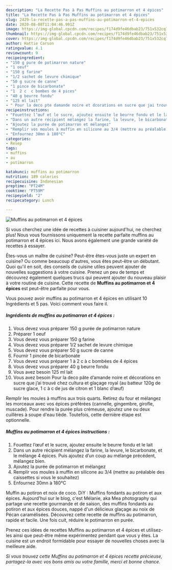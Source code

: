 ```yaml
---
description: "La Recette Pas à Pas Muffins au potimarron et 4 épices"
title: "La Recette Pas à Pas Muffins au potimarron et 4 épices"
slug: 2429-la-recette-pas-a-pas-muffins-au-potimarron-et-4-epices
date: 2020-08-08T11:04:46.991Z
image: https://img-global.cpcdn.com/recipes/f174d9fe46dbab23/751x532cq70/muffins-au-potimarron-et-4-epices-photo-principale-de-la-recette.jpg
thumbnail: https://img-global.cpcdn.com/recipes/f174d9fe46dbab23/751x532cq70/muffins-au-potimarron-et-4-epices-photo-principale-de-la-recette.jpg
cover: https://img-global.cpcdn.com/recipes/f174d9fe46dbab23/751x532cq70/muffins-au-potimarron-et-4-epices-photo-principale-de-la-recette.jpg
author: Hattie Carson
ratingvalue: 4.1
reviewcount: 9
recipeingredient:
- "150 g pure de potimarron nature"
- "1 oeuf"
- "150 g farine"
- "1/2 sachet de levure chimique"
- "50 g sucre de canne"
- "1 pince de bicarbonate"
- "1  2 c  c bombes de 4 pices"
- "40 g beurre fondu"
- "125 ml lait"
- " Pour la deco pte damande noire et dcorations en sucre que jai trouv chez cultura et glaage royal au batteur 120g de sucre glace 1 c  c de jus de citron et 1 blanc duf"
recipeinstructions:
- "Fouettez l’œuf et le sucre, ajoutez ensuite le beurre fondu et le lait"
- "Dans un autre récipient mélangez la farine, la levure, le bicarbonate, et le mélange 4 épices. Puis ajoutez d’un coup au mélange précédent, mélangez bien."
- "Ajoutez la purée de potimarron et mélangez"
- "Remplir vos moules à muffin en silicone au 3/4 (mettre au préalable des caissettes si vous le souhaitez)"
- "Enfournez 30mn à 180°C"
categories:
- Resep
tags:
- muffins
- au
- potimarron

katakunci: muffins au potimarron 
nutrition: 189 calories
recipecuisine: Indonesian
preptime: "PT24M"
cooktime: "PT59M"
recipeyield: "2"
recipecategory: Lunch

---
```



![Muffins au potimarron et 4 épices](https://img-global.cpcdn.com/recipes/f174d9fe46dbab23/751x532cq70/muffins-au-potimarron-et-4-epices-photo-principale-de-la-recette.jpg)

Si vous cherchez une idée de recettes à cuisiner aujourd'hui, ne cherchez plus! Nous vous fournissons uniquement la recette parfaite muffins au potimarron et 4 épices ici. Nous avons également une grande variété de recettes à essayer.

Êtes-vous un maître de cuisine? Peut-être êtes-vous juste un expert en cuisine? Ou comme beaucoup d'autres, vous êtes peut-être un débutant. Quoi qu'il en soit, des conseils de cuisine utiles peuvent ajouter de nouvelles suggestions à votre cuisine. Prenez un peu de temps et découvrez également quelques trucs qui peuvent ajouter du nouveau plaisir à votre routine de cuisine. Cette recette de <strong> Muffins au potimarron et 4 épices </strong> est peut-être parfaite pour vous.

<!--inarticleads1-->

Vous pouvez avoir muffins au potimarron et 4 épices en utilisant 10 Ingrédients et 5 pas. Voici comment vous faire il.

##### Ingrédients de muffins au potimarron et 4 épices :

1. Vous devez vous préparer 150 g purée de potimarron nature
1. Préparer 1 oeuf
1. Vous devez vous préparer 150 g farine
1. Vous devez vous préparer 1/2 sachet de levure chimique
1. Vous devez vous préparer 50 g sucre de canne
1. Fournir 1 pincée de bicarbonate
1. Vous devez vous préparer 1 à 2 c à c bombées de 4 épices
1. Vous devez vous préparer 40 g beurre fondu
1. Vous avez besoin 125 ml lait
1. Vous avez besoin  Pour la deco pâte d’amande noire et décorations en sucre que j’ai trouvé chez cultura et glaçage royal (au batteur 120g de sucre glace, 1 c à c de jus de citron et 1 blanc d’œuf)


Remplir les moules à muffins aux trois quarts. Retirez du four et mélangez les morceaux avec vos épices préférées (cannelle, gingembre, girofle, muscade). Pour rendre la purée plus crémeuse, ajoutez une ou deux cuillères à soupe d&#39;eau tiède. Toutefois, cette dernière étape est optionnelle. 

<!--inarticleads2-->

##### Muffins au potimarron et 4 épices instructions :

1. Fouettez l’œuf et le sucre, ajoutez ensuite le beurre fondu et le lait
1. Dans un autre récipient mélangez la farine, la levure, le bicarbonate, et le mélange 4 épices. Puis ajoutez d’un coup au mélange précédent, mélangez bien.
1. Ajoutez la purée de potimarron et mélangez
1. Remplir vos moules à muffin en silicone au 3/4 (mettre au préalable des caissettes si vous le souhaitez)
1. Enfournez 30mn à 180°C


Muffin au potiron et noix de coco. DiY : Muffins fondants au potiron et aux épices. Aujourd&#39;hui sur le blog, c&#39;est Mélanie, aka Mea photography qui partage une recette gourmande et de saison, des muffins fondants au potiron et aux épices douces, nappé d&#39;un délicieux glaçage au noix de Pécan caramélisées. Découvrez cette recette de muffins au potimarron, rapide et facile. Une fois cuit, réduire le potimarron en purée. 

<!--inarticleads1-->

<p>
Prenez ces idées de recettes Muffins au potimarron et 4 épices et utilisez-les ainsi que peut-être même expérimentez pendant que vous y êtes. La cuisine est un endroit formidable pour essayer de nouvelles choses avec la meilleure aide.
</p>

<p>
<i>Si vous trouvez cette Muffins au potimarron et 4 épices recette précieuse, partagez-la avec vos bons amis ou votre famille, merci et bonne chance.</i>
</p>

